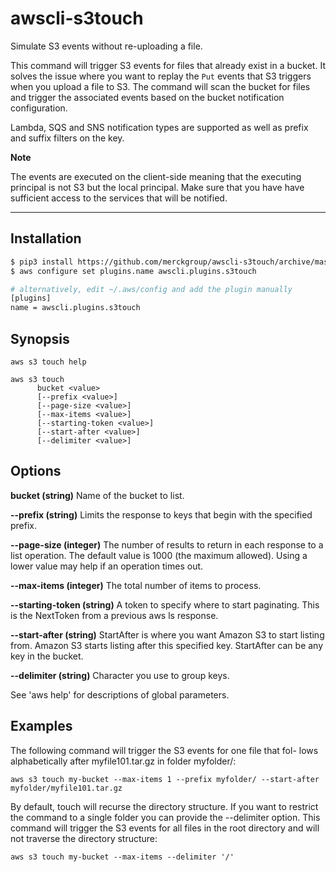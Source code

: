 # awscli-s3touch

Simulate S3 events without re-uploading a file.

This command will trigger S3 events for files that already exist in a bucket.
It solves the issue where you want to replay the ``Put`` events that S3 triggers
when you upload a file to S3. The command will scan the bucket for files and
trigger the associated events based on the bucket notification configuration.

Lambda, SQS and SNS notification types are supported as well as prefix and suffix
filters on the key.

**Note**

The events are executed on the client-side meaning that the executing principal
is not S3 but the local principal. Make sure that you have have sufficient access
to the services that will be notified.

---

## Installation

```bash
$ pip3 install https://github.com/merckgroup/awscli-s3touch/archive/master.zip
$ aws configure set plugins.name awscli.plugins.s3touch

# alternatively, edit ~/.aws/config and add the plugin manually
[plugins]
name = awscli.plugins.s3touch
```

## Synopsis

    aws s3 touch help

    aws s3 touch
          bucket <value>
          [--prefix <value>]
          [--page-size <value>]
          [--max-items <value>]
          [--starting-token <value>]
          [--start-after <value>]
          [--delimiter <value>]

## Options

**bucket (string)** Name of the bucket to list.

**--prefix (string)** Limits the response to keys that begin with the specified prefix.

**--page-size  (integer)** The number of results to return in each response
       to a list operation. The default value is 1000 (the  maximum  allowed).
       Using a lower value may help if an operation times out.

**--max-items (integer)** The total number of items to process.

**--starting-token (string)** A token to specify where to start paginating.
       This is the NextToken from a previous aws ls response.

**--start-after (string)** StartAfter is where you want Amazon S3 to  start
       listing  from.  Amazon  S3  starts  listing  after  this specified key.
       StartAfter can be any key in the bucket.

**--delimiter (string)** Character you use to group keys.

See 'aws help' for descriptions of global parameters.

## Examples

The following command will trigger the S3 events for one file that fol-
lows alphabetically after myfile101.tar.gz in folder myfolder/:

    aws s3 touch my-bucket --max-items 1 --prefix myfolder/ --start-after myfolder/myfile101.tar.gz

By  default, touch will recurse the directory structure. If you want to
restrict the command to a single folder you can provide the --delimiter
option.  This  command  will trigger the S3 events for all files in the
root directory and will not traverse the directory structure:

    aws s3 touch my-bucket --max-items --delimiter '/'

